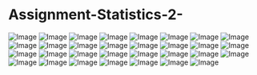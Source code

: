 # Assignment-Statistics-2-
![Image](https://github.com/Th-analytics/Assignment-Statistics-2-/blob/main/Images/1.PNG)
![Image](https://github.com/Th-analytics/Assignment-Statistics-2-/blob/main/Images/2.PNG)
![Image](https://github.com/Th-analytics/Assignment-Statistics-2-/blob/main/Images/3.PNG)
![Image](https://github.com/Th-analytics/Assignment-Statistics-2-/blob/main/Images/4.PNG)
![Image](https://github.com/Th-analytics/Assignment-Statistics-2-/blob/main/Images/5.PNG)
![Image](https://github.com/Th-analytics/Assignment-Statistics-2-/blob/main/Images/6.PNG)
![Image](https://github.com/Th-analytics/Assignment-Statistics-2-/blob/main/Images/7(1).PNG)
![Image](https://github.com/Th-analytics/Assignment-Statistics-2-/blob/main/Images/7(2).PNG)
![Image](https://github.com/Th-analytics/Assignment-Statistics-2-/blob/main/Images/7(3).PNG)
![Image](https://github.com/Th-analytics/Assignment-Statistics-2-/blob/main/Images/7(4).PNG)
![Image](https://github.com/Th-analytics/Assignment-Statistics-2-/blob/main/Images/7(5).PNG)
![Image](https://github.com/Th-analytics/Assignment-Statistics-2-/blob/main/Images/7(6).PNG)
![Image](https://github.com/Th-analytics/Assignment-Statistics-2-/blob/main/Images/7(7).PNG)
![Image](https://github.com/Th-analytics/Assignment-Statistics-2-/blob/main/Images/7(8).PNG)
![Image](https://github.com/Th-analytics/Assignment-Statistics-2-/blob/main/Images/7(9).PNG)
![Image](https://github.com/Th-analytics/Assignment-Statistics-2-/blob/main/Images/8.PNG)
![Image](https://github.com/Th-analytics/Assignment-Statistics-2-/blob/main/Images/9.PNG)
![Image](https://github.com/Th-analytics/Assignment-Statistics-2-/blob/main/Images/10.PNG)
![Image](https://github.com/Th-analytics/Assignment-Statistics-2-/blob/main/Images/11.PNG)
![Image](https://github.com/Th-analytics/Assignment-Statistics-2-/blob/main/Images/12.PNG)
![Image](https://github.com/Th-analytics/Assignment-Statistics-2-/blob/main/Images/13.PNG)
![Image](https://github.com/Th-analytics/Assignment-Statistics-2-/blob/main/Images/14.PNG)
![Image](https://github.com/Th-analytics/Assignment-Statistics-2-/blob/main/Images/15.PNG)
![Image](https://github.com/Th-analytics/Assignment-Statistics-2-/blob/main/Images/16.PNG)
![Image](https://github.com/Th-analytics/Assignment-Statistics-2-/blob/main/Images/17.PNG)
![Image](https://github.com/Th-analytics/Assignment-Statistics-2-/blob/main/Images/18.PNG)
![Image](https://github.com/Th-analytics/Assignment-Statistics-2-/blob/main/Images/19.PNG)
![Image](https://github.com/Th-analytics/Assignment-Statistics-2-/blob/main/Images/20.PNG)
![Image](https://github.com/Th-analytics/Assignment-Statistics-2-/blob/main/Images/21.PNG)
![Image](https://github.com/Th-analytics/Assignment-Statistics-2-/blob/main/Images/22.PNG)
![Image](https://github.com/Th-analytics/Assignment-Statistics-2-/blob/main/Images/23.PNG)
